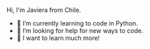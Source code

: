 Hi, I'm Javiera from Chile.

- 🐍 I’m currently learning to code in Python.
- 🤔 I’m looking for help for new ways to code.
- 🚀 I want to learn much more!
